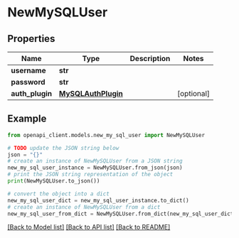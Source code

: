# NewMySQLUser


## Properties

Name | Type | Description | Notes
------------ | ------------- | ------------- | -------------
**username** | **str** |  | 
**password** | **str** |  | 
**auth_plugin** | [**MySQLAuthPlugin**](MySQLAuthPlugin.md) |  | [optional] 

## Example

```python
from openapi_client.models.new_my_sql_user import NewMySQLUser

# TODO update the JSON string below
json = "{}"
# create an instance of NewMySQLUser from a JSON string
new_my_sql_user_instance = NewMySQLUser.from_json(json)
# print the JSON string representation of the object
print(NewMySQLUser.to_json())

# convert the object into a dict
new_my_sql_user_dict = new_my_sql_user_instance.to_dict()
# create an instance of NewMySQLUser from a dict
new_my_sql_user_from_dict = NewMySQLUser.from_dict(new_my_sql_user_dict)
```
[[Back to Model list]](../README.md#documentation-for-models) [[Back to API list]](../README.md#documentation-for-api-endpoints) [[Back to README]](../README.md)


